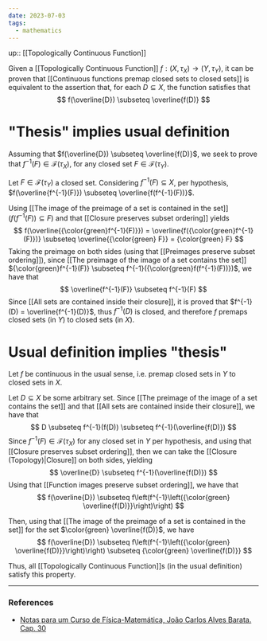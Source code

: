 ```yaml
---
date: 2023-07-03
tags:
  - mathematics
---
```

up:: [[Topologically Continuous Function]]

Given a [[Topologically Continuous Function]] $f: (X, \tau_X) \to (Y, \tau_Y)$, it can be proven that [[Continuous functions premap closed sets to closed sets]] is equivalent to the assertion that, for each $D \subseteq X$, the function satisfies that
$$
f(\overline{D}) \subseteq \overline{f(D)}
$$

# "Thesis" implies usual definition
Assuming that $f(\overline{D}) \subseteq \overline{f(D)}$, we seek to prove that $f^{-1}(F) \in \mathcal{F}(\tau_X)$, for any closed set $F \in \mathcal{F}(\tau_Y)$.

Let $F \in \mathcal{F}(\tau_Y)$ a closed set. Considering $f^{-1}(F) \subseteq X$, per hypothesis, $f(\overline{f^{-1}(F)}) \subseteq \overline{f(f^{-1}(F))}$.

Using [[The image of the preimage of a set is contained in the set]] ($f(f^{-1}(F)) \subseteq F$) and that [[Closure preserves subset ordering]] yields
$$
f(\overline{{\color{green}f^{-1}(F)}}) = \overline{f({\color{green}f^{-1}(F)})} \subseteq \overline{{\color{green} F}} = {\color{green} F}
$$
Taking the preimage on both sides (using that [[Preimages preserve subset ordering]]), since [[The preimage of the image of a set contains the set]] ${\color{green}f^{-1}(F)} \subseteq f^{-1}({\color{green}f(f^{-1}(F))})$, we have that
$$
\overline{f^{-1}(F)} \subseteq f^{-1}(F)
$$
Since [[All sets are contained inside their closure]], it is proved that $f^{-1}(D) = \overline{f^{-1}(D)}$, thus $f^{-1}(D)$ is closed, and therefore $f$ premaps closed sets (in $Y$) to closed sets (in $X$).

# Usual definition implies "thesis"
Let $f$ be continuous in the usual sense, i.e. premap closed sets in $Y$ to closed sets in $X$. 

Let $D \subseteq X$ be some arbitrary set. Since [[The preimage of the image of a set contains the set]] and that [[All sets are contained inside their closure]], we have that
$$
D \subseteq f^{-1}(f(D)) \subseteq f^{-1}(\overline{f(D)})
$$
Since $f^{-1}(F) \in \mathcal{F}(\tau_X)$ for any closed set in $Y$ per hypothesis, and using that [[Closure preserves subset ordering]], then we can take the [[Closure (Topology)|Closure]] on both sides, yielding
$$
\overline{D} \subseteq f^{-1}(\overline{f(D)})
$$
Using that [[Function images preserve subset ordering]], we have that
$$
f(\overline{D}) \subseteq f\left(f^{-1}\left({\color{green} \overline{f(D)}}\right)\right)
$$

Then, using that [[The image of the preimage of a set is contained in the set]] for the set $\color{green} \overline{f(D)}$, we have 
$$
f(\overline{D}) \subseteq f\left(f^{-1}\left({\color{green} \overline{f(D)}}\right)\right) \subseteq {\color{green} \overline{f(D)}}
$$

Thus, all [[Topologically Continuous Function]]s (in the usual definition) satisfy this property. 


---
### References
- [Notas para um Curso de Física-Matemática, João Carlos Alves Barata. Cap. 30](http://denebola.if.usp.br/~jbarata/Notas_de_aula/arquivos/nc-cap30.pdf)